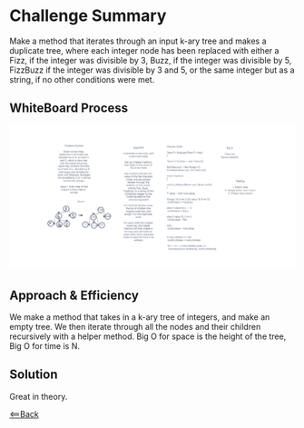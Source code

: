 # Challenge Summary

Make a method that iterates through an input k-ary tree and makes a duplicate tree, where each integer node has been replaced with either a Fizz, if the integer was divisible by 3, Buzz, if the integer was divisible by 5, FizzBuzz if the integer was divisible by 3 and 5, or the same integer but as a string, if no other conditions were met.

## WhiteBoard Process
![](code-challenge-18.png)

## Approach & Efficiency
We make a method that takes in a k-ary tree of integers, and make an empty tree. We then iterate through all the nodes and their children recursively with a helper method.
Big O for space is the height of the tree, Big O for time is N.

## Solution
Great in theory.

[<==Back](../README.md)
